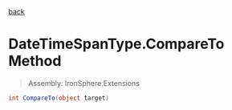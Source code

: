 ﻿

[back](/IronSphere.Extensions/types/DateTimeSpanType)

# DateTimeSpanType.CompareTo Method

> Assembly: IronSphere.Extensions

```csharp
int CompareTo(object target)
```



 